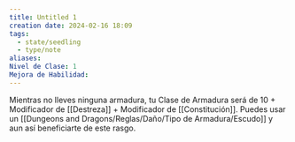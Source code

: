 ```yaml
---
title: Untitled 1
creation date: 2024-02-16 18:09
tags:
  - state/seedling
  - type/note
aliases: 
Nivel de Clase: 1
Mejora de Habilidad:
---
```

Mientras no lleves ninguna armadura, tu Clase de Armadura será de 10 + Modificador de [[Destreza]] + Modificador de [[Constitución]]. 
Puedes usar un [[Dungeons and Dragons/Reglas/Daño/Tipo de Armadura/Escudo]] y aun así beneficiarte de este rasgo. 

